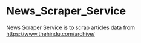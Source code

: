 # News_Scraper_Service
News Scraper Service is to scrap articles data from https://www.thehindu.com/archive/
